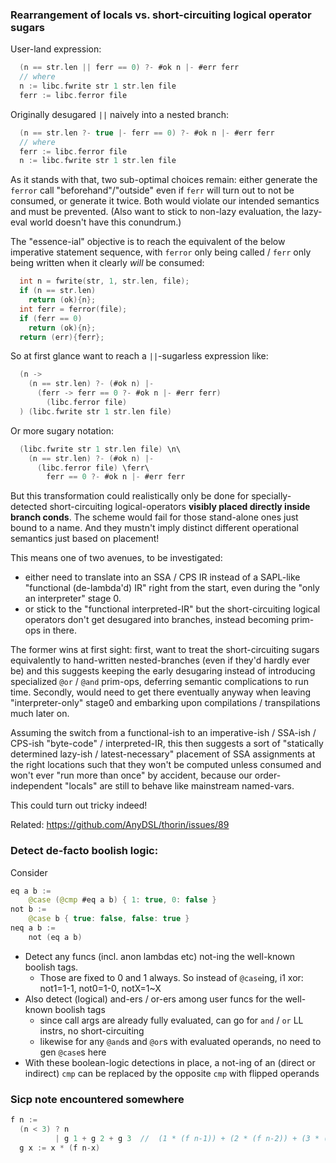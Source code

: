 ### Rearrangement of locals vs. short-circuiting logical operator sugars

User-land expression:

```swift
  (n == str.len || ferr == 0) ?- #ok n |- #err ferr
  // where
  n := libc.fwrite str 1 str.len file
  ferr := libc.ferror file
```

Originally desugared `||` naively into a nested branch:

```swift
  (n == str.len ?- true |- ferr == 0) ?- #ok n |- #err ferr
  // where
  ferr := libc.ferror file
  n := libc.fwrite str 1 str.len file
```

As it stands with that, two sub-optimal choices remain: either generate the `ferror` call
"beforehand"/"outside" even if `ferr` will turn out to not be consumed, or generate it twice.
Both would violate our intended semantics and must be prevented. (Also want to stick to
non-lazy evaluation, the lazy-eval world doesn't have this conundrum.)

The "essence-ial" objective is to reach the equivalent of the below imperative statement
sequence, with `ferror` only being called / `ferr` only being written when it clearly _will_
be consumed:

```c
  int n = fwrite(str, 1, str.len, file);
  if (n == str.len)
    return (ok){n};
  int ferr = ferror(file);
  if (ferr == 0)
    return (ok){n};
  return (err){ferr};
```

So at first glance want to reach a `||`-sugarless expression like:

```swift
  (n ->
    (n == str.len) ?- (#ok n) |-
      (ferr -> ferr == 0 ?- #ok n |- #err ferr)
        (libc.ferror file)
  ) (libc.fwrite str 1 str.len file)
```

Or more sugary notation:

```swift
  (libc.fwrite str 1 str.len file) \n\
    (n == str.len) ?- (#ok n) |-
      (libc.ferror file) \ferr\
        ferr == 0 ?- #ok n |- #err ferr
```

But this transformation could realistically only be done for specially-detected
short-circuiting  logical-operators **visibly placed directly inside branch conds**.
The scheme would fail for those stand-alone ones just bound to a name. And they
mustn't imply distinct different operational semantics just based on placement!

This means one of two avenues, to be investigated:
- either need to translate into an SSA / CPS IR instead of a SAPL-like "functional
  (de-lambda'd) IR" right from the start, even during the "only an interpreter" stage 0.
- or stick to the "functional interpreted-IR" but the short-circuiting logical
  operators don't get desugared into branches, instead becoming prim-ops in there.

The former wins at first sight: first, want to treat the short-circuiting sugars
equivalently to hand-written nested-branches (even if they'd hardly ever be) and
this suggests keeping the early desugaring instead of introducing specialized
`@or` / `@and` prim-ops, deferring semantic complications to run time. Secondly,
would need to get there eventually anyway when leaving "interpreter-only" stage0
and embarking upon compilations / transpilations much later on.

Assuming the switch from a functional-ish to an imperative-ish / SSA-ish / CPS-ish
"byte-code" / interpreted-IR, this then suggests a sort of "statically determined
lazy-ish / latest-necessary" placement of SSA assignments at the right locations such
that they won't be computed unless consumed and won't ever "run more than once" by accident,
because our order-independent "locals" are still to behave like mainstream named-vars.

This could turn out tricky indeed!

Related: https://github.com/AnyDSL/thorin/issues/89

### Detect de-facto boolish logic:

Consider

```swift
eq a b :=
    @case (@cmp #eq a b) { 1: true, 0: false }
not b :=
    @case b { true: false, false: true }
neq a b :=
    not (eq a b)
```

- Detect any funcs (incl. anon lambdas etc) not-ing the well-known boolish tags.
  - Those are fixed to 0 and 1 always. So instead of `@case`ing, i1 xor: not1=1-1, not0=1-0, notX=1~X
- Also detect (logical) and-ers / or-ers among user funcs for the well-known boolish tags
  - since call args are already fully evaluated, can go for `and` / `or` LL instrs, no short-circuiting
  - likewise for any `@and`s and `@or`s with evaluated operands, no need to gen `@case`s here
- With these boolean-logic detections in place, a not-ing of an (direct or indirect) `cmp`
  can be replaced by the opposite `cmp` with flipped operands


### Sicp note encountered somewhere

```swift
f n :=
  (n < 3) ? n
          | g 1 + g 2 + g 3  //  (1 * (f n-1)) + (2 * (f n-2)) + (3 * (f n-3))
  g x := x * (f n-x)
```
